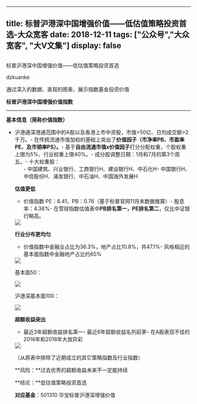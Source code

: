 
---
title:   标普沪港深中国增强价值——低估值策略投资首选-大众宽客
date: 2018-12-11
tags: ["公众号","大众宽客", "大V文集"]
display: false
---


## 



标普沪港深中国增强价值——低估值策略投资首选




dzkuanke




通过深入的数据、直观的图表，展示指数基金投资价值


**标普沪港深中国增强价值指数**

****

**基本信息（简称价值指数）**
- 沪港通深港通范围中的A股以及香港上市中资股，市值&gt;50亿、日均成交额&gt;2千万。- 在传统流通市值加权的基础上突出了**价值因子**<h-char unicode="ff08" class="" style="max-width: 100%;box-sizing: border-box !important;word-wrap: break-word !important;"><h-inner style="max-width: 100%;box-sizing: border-box !important;word-wrap: break-word !important;">**（**</h-inner></h-char>**市净率PB、市盈率PE、及市销率PS**<h-char unicode="ff09" class="" style="max-width: 100%;box-sizing: border-box !important;word-wrap: break-word !important;"><h-inner style="max-width: 100%;box-sizing: border-box !important;word-wrap: break-word !important;">**）。**</h-inner></h-char>- 基于**自由流通市值x价值因子**打分分配权重，个股权重上限为5%、行业权重上限40%。- 成分股调整日期：1月和7月的第3个周五。- 十大权重股：<ul class=" list-paddingleft-2" style="list-style-type: square;">- 中国建筑、兴业银行、工商银行H、建设银行H、中石化H- 中国银行H、中信股份H、浦发银行、中石油H、中国海外发展H


**估值更低**
- 价值指数 PE：6.41，PB：0.76（基于标普官网11月末数据推算）- 股息率：4.36%- 在雪球指数估值表中**PB排名第一，PE排名第二**，仅比中证银行略高。


<img class="" data-copyright="0" data-ratio="1.7277777777777779" data-s="300,640" src="https://mmbiz.qpic.cn/mmbiz_jpg/PKw3FQPmhIiaoiaxqZzicQZa4QMY4lUUZq6yI4qpgiadg5ZbFjQicymXDW7a9Z4GXiasZJpKWwUlcbXzYT4Elqs5t4cw/640?wx_fmt=jpeg" data-type="jpeg" data-w="1080" style=""/>





**行业分布更均匀**
- 价值指数中金融业占比为36.3%，地产占比10.8%，共47.1%- 风格相近的基本面指数中金融地产占比约65%
<img class="" data-copyright="0" data-ratio="0.6029411764705882" data-s="300,640" src="https://mmbiz.qpic.cn/mmbiz_png/PKw3FQPmhIiaoiaxqZzicQZa4QMY4lUUZq6zdzRdIYb3FbCHhQkiaibFAfW0pvMZexFCxNrdSaqdHKMLdbKj4uZTQog/640?wx_fmt=png" data-type="png" data-w="952" style=""/>



基本面50：

<img class="" data-copyright="0" data-ratio="0.5397923875432526" data-s="300,640" src="https://mmbiz.qpic.cn/mmbiz_png/PKw3FQPmhIiaoiaxqZzicQZa4QMY4lUUZq6PsT0LCgIkonW6fny3lWgeKbyv83AroB2EnQ9Kj6QBjONNcrZPUe2dg/640?wx_fmt=png" data-type="png" data-w="1156" style=""/>

沪港深基本面100：

<img class="" data-copyright="0" data-ratio="0.5443686006825939" data-s="300,640" src="https://mmbiz.qpic.cn/mmbiz_png/PKw3FQPmhIiaoiaxqZzicQZa4QMY4lUUZq6x4lXUK6u5lCRtcgUnGc6Fn1ZQSwo99Wb4JZSV8YkiaEbmmc4gqB2Iibg/640?wx_fmt=png" data-type="png" data-w="1172" style=""/>



**超额收益突出**
- 最近3年超额收益排名第一- 最近6年超额收益名列前茅- 在A股表现不佳的2016年和2018年大放异彩


<img class="" data-copyright="0" data-ratio="0.5911949685534591" data-s="300,640" src="https://mmbiz.qpic.cn/mmbiz_png/PKw3FQPmhIiaoiaxqZzicQZa4QMY4lUUZq6sa58g5Fb5SBud05YmFicgicTDSHcibJOEXhdnmicbzm0kuTicst1VssQQQg/640?wx_fmt=png" data-type="png" data-w="954" style=""/>

（从原表中排除了近期成立的其它策略指数及行业指数）



**风险：**过去优秀的超额收益未来不一定能持续



**结论：**低估值策略投资首选



**对应基金**：501310 华宝标普沪港深增强价值








